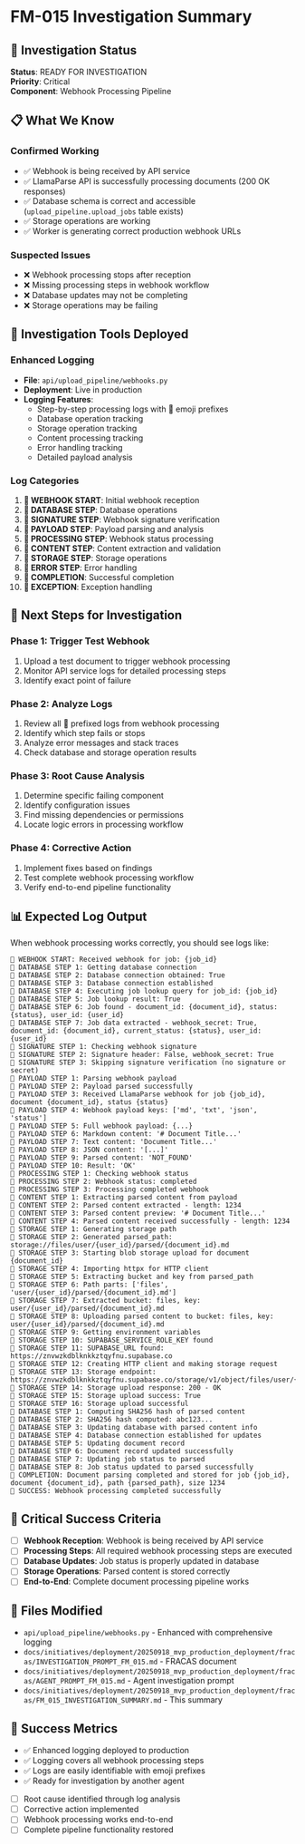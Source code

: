 # FM-015 Investigation Summary

## 🎯 **Investigation Status**
**Status**: READY FOR INVESTIGATION  
**Priority**: Critical  
**Component**: Webhook Processing Pipeline  

## 📋 **What We Know**

### **Confirmed Working**
- ✅ Webhook is being received by API service
- ✅ LlamaParse API is successfully processing documents (200 OK responses)
- ✅ Database schema is correct and accessible (`upload_pipeline.upload_jobs` table exists)
- ✅ Storage operations are working
- ✅ Worker is generating correct production webhook URLs

### **Suspected Issues**
- ❌ Webhook processing stops after reception
- ❌ Missing processing steps in webhook workflow
- ❌ Database updates may not be completing
- ❌ Storage operations may be failing

## 🔧 **Investigation Tools Deployed**

### **Enhanced Logging**
- **File**: `api/upload_pipeline/webhooks.py`
- **Deployment**: Live in production
- **Logging Features**:
  - Step-by-step processing logs with 🔔 emoji prefixes
  - Database operation tracking
  - Storage operation tracking
  - Content processing tracking
  - Error handling tracking
  - Detailed payload analysis

### **Log Categories**
1. **🔔 WEBHOOK START**: Initial webhook reception
2. **🔔 DATABASE STEP**: Database operations
3. **🔔 SIGNATURE STEP**: Webhook signature verification
4. **🔔 PAYLOAD STEP**: Payload parsing and analysis
5. **🔔 PROCESSING STEP**: Webhook status processing
6. **🔔 CONTENT STEP**: Content extraction and validation
7. **🔔 STORAGE STEP**: Storage operations
8. **🔔 ERROR STEP**: Error handling
9. **🔔 COMPLETION**: Successful completion
10. **🔔 EXCEPTION**: Exception handling

## 🧪 **Next Steps for Investigation**

### **Phase 1: Trigger Test Webhook**
1. Upload a test document to trigger webhook processing
2. Monitor API service logs for detailed processing steps
3. Identify exact point of failure

### **Phase 2: Analyze Logs**
1. Review all 🔔 prefixed logs from webhook processing
2. Identify which step fails or stops
3. Analyze error messages and stack traces
4. Check database and storage operation results

### **Phase 3: Root Cause Analysis**
1. Determine specific failing component
2. Identify configuration issues
3. Find missing dependencies or permissions
4. Locate logic errors in processing workflow

### **Phase 4: Corrective Action**
1. Implement fixes based on findings
2. Test complete webhook processing workflow
3. Verify end-to-end pipeline functionality

## 📊 **Expected Log Output**

When webhook processing works correctly, you should see logs like:
```
🔔 WEBHOOK START: Received webhook for job: {job_id}
🔔 DATABASE STEP 1: Getting database connection
🔔 DATABASE STEP 2: Database connection obtained: True
🔔 DATABASE STEP 3: Database connection established
🔔 DATABASE STEP 4: Executing job lookup query for job_id: {job_id}
🔔 DATABASE STEP 5: Job lookup result: True
🔔 DATABASE STEP 6: Job found - document_id: {document_id}, status: {status}, user_id: {user_id}
🔔 DATABASE STEP 7: Job data extracted - webhook_secret: True, document_id: {document_id}, current_status: {status}, user_id: {user_id}
🔔 SIGNATURE STEP 1: Checking webhook signature
🔔 SIGNATURE STEP 2: Signature header: False, webhook_secret: True
🔔 SIGNATURE STEP 3: Skipping signature verification (no signature or secret)
🔔 PAYLOAD STEP 1: Parsing webhook payload
🔔 PAYLOAD STEP 2: Payload parsed successfully
🔔 PAYLOAD STEP 3: Received LlamaParse webhook for job {job_id}, document {document_id}, status {status}
🔔 PAYLOAD STEP 4: Webhook payload keys: ['md', 'txt', 'json', 'status']
🔔 PAYLOAD STEP 5: Full webhook payload: {...}
🔔 PAYLOAD STEP 6: Markdown content: '# Document Title...'
🔔 PAYLOAD STEP 7: Text content: 'Document Title...'
🔔 PAYLOAD STEP 8: JSON content: '[...]'
🔔 PAYLOAD STEP 9: Parsed content: 'NOT_FOUND'
🔔 PAYLOAD STEP 10: Result: 'OK'
🔔 PROCESSING STEP 1: Checking webhook status
🔔 PROCESSING STEP 2: Webhook status: completed
🔔 PROCESSING STEP 3: Processing completed webhook
🔔 CONTENT STEP 1: Extracting parsed content from payload
🔔 CONTENT STEP 2: Parsed content extracted - length: 1234
🔔 CONTENT STEP 3: Parsed content preview: '# Document Title...'
🔔 CONTENT STEP 4: Parsed content received successfully - length: 1234
🔔 STORAGE STEP 1: Generating storage path
🔔 STORAGE STEP 2: Generated parsed_path: storage://files/user/{user_id}/parsed/{document_id}.md
🔔 STORAGE STEP 3: Starting blob storage upload for document {document_id}
🔔 STORAGE STEP 4: Importing httpx for HTTP client
🔔 STORAGE STEP 5: Extracting bucket and key from parsed_path
🔔 STORAGE STEP 6: Path parts: ['files', 'user/{user_id}/parsed/{document_id}.md']
🔔 STORAGE STEP 7: Extracted bucket: files, key: user/{user_id}/parsed/{document_id}.md
🔔 STORAGE STEP 8: Uploading parsed content to bucket: files, key: user/{user_id}/parsed/{document_id}.md
🔔 STORAGE STEP 9: Getting environment variables
🔔 STORAGE STEP 10: SUPABASE_SERVICE_ROLE_KEY found
🔔 STORAGE STEP 11: SUPABASE_URL found: https://znvwzkdblknkkztqyfnu.supabase.co
🔔 STORAGE STEP 12: Creating HTTP client and making storage request
🔔 STORAGE STEP 13: Storage endpoint: https://znvwzkdblknkkztqyfnu.supabase.co/storage/v1/object/files/user/{user_id}/parsed/{document_id}.md
🔔 STORAGE STEP 14: Storage upload response: 200 - OK
🔔 STORAGE STEP 15: Storage upload success: True
🔔 STORAGE STEP 16: Storage upload successful
🔔 DATABASE STEP 1: Computing SHA256 hash of parsed content
🔔 DATABASE STEP 2: SHA256 hash computed: abc123...
🔔 DATABASE STEP 3: Updating database with parsed content info
🔔 DATABASE STEP 4: Database connection established for updates
🔔 DATABASE STEP 5: Updating document record
🔔 DATABASE STEP 6: Document record updated successfully
🔔 DATABASE STEP 7: Updating job status to parsed
🔔 DATABASE STEP 8: Job status updated to parsed successfully
🔔 COMPLETION: Document parsing completed and stored for job {job_id}, document {document_id}, path {parsed_path}, size 1234
🔔 SUCCESS: Webhook processing completed successfully
```

## 🚨 **Critical Success Criteria**

- [ ] **Webhook Reception**: Webhook is being received by API service
- [ ] **Processing Steps**: All required webhook processing steps are executed
- [ ] **Database Updates**: Job status is properly updated in database
- [ ] **Storage Operations**: Parsed content is stored correctly
- [ ] **End-to-End**: Complete document processing pipeline works

## 📁 **Files Modified**

- `api/upload_pipeline/webhooks.py` - Enhanced with comprehensive logging
- `docs/initiatives/deployment/20250918_mvp_production_deployment/fracas/INVESTIGATION_PROMPT_FM_015.md` - FRACAS document
- `docs/initiatives/deployment/20250918_mvp_production_deployment/fracas/AGENT_PROMPT_FM_015.md` - Agent investigation prompt
- `docs/initiatives/deployment/20250918_mvp_production_deployment/fracas/FM_015_INVESTIGATION_SUMMARY.md` - This summary

## 🎯 **Success Metrics**

- ✅ Enhanced logging deployed to production
- ✅ Logging covers all webhook processing steps
- ✅ Logs are easily identifiable with emoji prefixes
- ✅ Ready for investigation by another agent
- [ ] Root cause identified through log analysis
- [ ] Corrective action implemented
- [ ] Webhook processing works end-to-end
- [ ] Complete pipeline functionality restored
